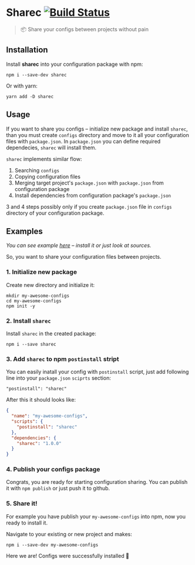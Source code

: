 # Sharec [![Build Status](https://travis-ci.org/lamartire/sharec.svg?branch=master)](https://travis-ci.org/lamartire/sharec)

> 📦 Share your configs between projects without pain

## Installation

Install **sharec** into your configuration package with npm:

```
npm i --save-dev sharec
```

Or with yarn:

```
yarn add -D sharec
```

## Usage

If you want to share you configs – initialize new package and install `sharec`,
than you must create `configs` directory and move to it all your configuration
files with `package.json`. In `package.json` you can define required dependecies,
`sharec` will install them.

`sharec` implements similar flow:

1. Searching `configs`
2. Copying configuration files
3. Merging target project's `package.json` with `package.json` from configuration package
4. Install dependencies from configuration package's `package.json`

3 and 4 steps possibly only if you create `package.json` file in `configs` directory
of your configuration package.

## Examples

_You can see example [here](https://www.npmjs.com/package/sharec-demo-config) – install it or just look at sources._

So, you want to share your configuration files between projects.

### 1. Initialize new package

Create new directory and initialize it:

```
mkdir my-awesome-configs
cd my-awesome-configs
npm init -y
```

### 2. Install `sharec`

Install `sharec` in the created package:

```
npm i --save sharec
```

### 3. Add `sharec` to npm `postinstall` stript

You can easily inatall your config with `postinstall` script, just add following
line into your `package.json` `sciprts` section:

```
"postinstall": "sharec"
```

After this it should looks like:

```json
{
  "name": "my-awesome-configs",
  "scripts": {
    "postinstall": "sharec"
  },
  "dependencies": {
    "sharec": "1.0.0"
  }
}
```

### 4. Publish your configs package

Congrats, you are ready for starting configuration sharing. You can publish it
with `npm publish` or just push it to github.

### 5. Share it!

For example you have publish your `my-awesome-configs` into npm, now you ready
to install it.

Navigate to your existing or new project and makes:

```
npm i --save-dev my-awesome-configs
```

Here we are! Configs were successfully installed 🙌
